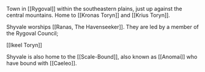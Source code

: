 Town in [[Rygoval]] within the southeastern plains, just up against the central mountains. Home to [[Kronas Toryn]] and [[Krius Toryn]].

Shyvale worships [[Ranas, The Havenseeker]]. They are led by a member of the Rygoval Council;

[[Ikeel Toryn]]

Shyvale is also home to the [[Scale-Bound]], also known as [[Anomai]] who have bound with [[Caeleo]].